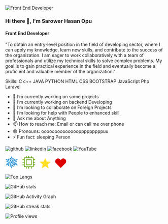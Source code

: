 ![Front End Developer](https://media.licdn.com/dms/image/C4E16AQFIgz1SjO-JSA/profile-displaybackgroundimage-shrink_350_1400/0/1652757255379?e=1681344000&v=beta&t=vDGjHKgkTzUK4VZOQEVsWYFCwiGF3rRCqwFyiEijQ_w)
### Hi there 👋, I'm Sarower Hasan Opu
#### Front End Developer
"To obtain an entry-level position in the field of developing sector, where I can apply my knowledge, learn new skills, and contribute to the success of the organization. I am eager to work collaboratively with a team of professionals and utilize my technical skills to solve complex problems. My goal is to gain practical experience in the field and eventually become a proficient and valuable member of the organization."

Skills: 
C
c++
JAVA
PYTHON
HTML
CSS
BOOTSTRAP
JavaScript
Php
Laravel 


- 🔭 I’m currently working on some projects 
- 🌱 I’m currently working on backend Developing 
- 👯 I’m looking to collaborate on Foreign Projects 
- 🤔 I’m looking for help with People to enhanced skill 
- 💬 Ask me about Anything 
- 📫 How to reach me: Email or can call me over phone 
- 😄 Pronouns: oooooooooooooopppppppppuu 
- ⚡ Fun fact: sleeping Person 


[<img src='https://cdn.jsdelivr.net/npm/simple-icons@3.0.1/icons/github.svg' alt='github' height='40'>](https://github.com/https://github.com/sarower)  [<img src='https://cdn.jsdelivr.net/npm/simple-icons@3.0.1/icons/linkedin.svg' alt='linkedin' height='40'>](https://www.linkedin.com/in/https://www.linkedin.com/in/saroweropu//)  [<img src='https://cdn.jsdelivr.net/npm/simple-icons@3.0.1/icons/facebook.svg' alt='facebook' height='40'>](https://www.facebook.com/https://www.facebook.com/sarowerhasanopu/)  [<img src='https://cdn.jsdelivr.net/npm/simple-icons@3.0.1/icons/youtube.svg' alt='YouTube' height='40'>](https://www.youtube.com/channel/@sarowerhasanopu5654)  

<a href='https://archiveprogram.github.com/'><img src='https://raw.githubusercontent.com/acervenky/animated-github-badges/master/assets/acbadge.gif' width='40' height='40'></a> <a href='https://docs.github.com/en/developers'><img src='https://raw.githubusercontent.com/acervenky/animated-github-badges/master/assets/devbadge.gif' width='40' height='40'></a> <a href='https://stars.github.com/'><img src='https://raw.githubusercontent.com/acervenky/animated-github-badges/master/assets/starbadge.gif' width='35' height='35'></a> <a href='https://docs.github.com/en/github/supporting-the-open-source-community-with-github-sponsors'><img src='https://raw.githubusercontent.com/acervenky/animated-github-badges/master/assets/sponsorbadge.gif' width='35' height='35'></a> 

[![Top Langs](https://github-readme-stats.vercel.app/api/top-langs/?username=https://github.com/sarower)](https://github.com/anuraghazra/github-readme-stats)

![GitHub stats](https://github-readme-stats.vercel.app/api?username=https://github.com/sarower&show_icons=true)  

![GitHub Activity Graph](https://activity-graph.herokuapp.com/graph?username=https://github.com/sarower)  

![GitHub streak stats](https://streak-stats.demolab.com/?user=https://github.com/sarower)  

![Profile views](https://gpvc.arturio.dev/https://github.com/sarower)  

